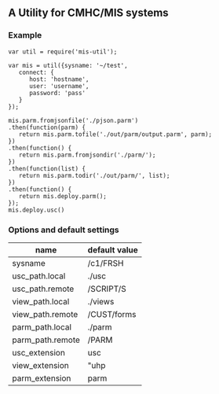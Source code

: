 ## A Utility for CMHC/MIS systems

### Example

```
var util = require('mis-util');

var mis = util({sysname: '~/test', 
   connect: { 
      host: 'hostname', 
      user: 'username',
      password: 'pass'
   }
});

mis.parm.fromjsonfile('./pjson.parm')
.then(function(parm) { 
   return mis.parm.tofile('./out/parm/output.parm', parm);
})
.then(function() {
   return mis.parm.fromjsondir('./parm/');
})
.then(function(list) {
   return mis.parm.todir('./out/parm/', list);
})
.then(function() {
   return mis.deploy.parm();
});
mis.deploy.usc()
```

### Options and default settings

name|default value
-----|------------
sysname|/c1/FRSH
usc_path.local|./usc|
usc_path.remote|/SCRIPT/S
view_path.local|./views
view_path.remote|/CUST/forms
parm_path.local|./parm
parm_path.remote|/PARM
usc_extension|usc
view_extension|"uhp|html|htm"
parm_extension|parm
